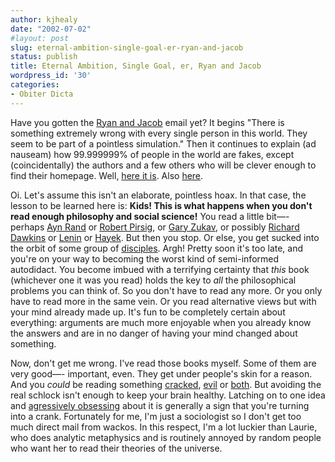 ```yaml
---
author: kjhealy
date: "2002-07-02"
#layout: post
slug: eternal-ambition-single-goal-er-ryan-and-jacob
status: publish
title: Eternal Ambition, Single Goal, er, Ryan and Jacob
wordpress_id: '30'
categories:
- Obiter Dicta
---
```


Have you gotten the [Ryan and Jacob](http://www.amphiskios.net/archives/R_and_J.txt) email yet? It begins "There is something extremely wrong with every single person in this world. They seem to be part of a pointless simulation." Then it continues to explain (ad nauseam) how 99.999999% of people in the world are fakes, except (coincidentally) the authors and a few others who will be clever enough to find their homepage. Well, [here it is](http://www.eternalambition.com/). Also [here](http://www.singlegoal.com/).

Oi. Let's assume this isn't an elaborate, pointless hoax. In that case, the lesson to be learned here is: **Kids! This is what happens when you don't read enough philosophy and social science!** You read a little bit—- perhaps [Ayn Rand](http://www.amazon.com/exec/obidos/ASIN/0451191145) or [Robert Pirsig](http://www.amazon.com/exec/obidos/ASIN/0553277472), or [Gary Zukav](http://www.amazon.com/exec/obidos/ASIN/055326382X), or possibly [Richard Dawkins](http://www.amazon.com/exec/obidos/ASIN/0393315703) or [Lenin](http://www.amazon.com/exec/obidos/ASIN/0486253333) or [Hayek](http://www.amazon.com/exec/obidos/ASIN/0226320618). But then you stop. Or else, you get sucked into the orbit of some group of [disciples](http://www.objectivism.net/). Argh! Pretty soon it's too late, and you're on your way to becoming the worst kind of semi-informed autodidact. You become imbued with a terrifying certainty that *this* book (whichever one it was you read) holds the key to *all* the philosophical problems you can think of. So you don't have to read any more. Or you only have to read more in the same vein. Or you read alternative views but with your mind already made up. It's fun to be completely certain about everything: arguments are much more enjoyable when you already know the answers and are in no danger of having your mind changed about something.

Now, don't get me wrong. I've read those books myself. Some of them are very good—- important, even. They get under people's skin for a reason. And you *could* be reading something [cracked](http://www.amazon.com/exec/obidos/ASIN/0953881016), [evil](http://www.amazon.com/exec/obidos/ASIN/0395925037) or [both](http://www.scientology.org). But avoiding the real schlock isn't enough to keep your brain healthy. Latching on to one idea and [agressively obsessing](http://www.eternalambition.com/) about it is generally a sign that you're turning into a crank. Fortunately for me, I'm just a sociologist so I don't get too much direct mail from wackos. In this respect, I'm a lot luckier than Laurie, who does analytic metaphysics and is routinely annoyed by random people who want her to read their theories of the universe.
